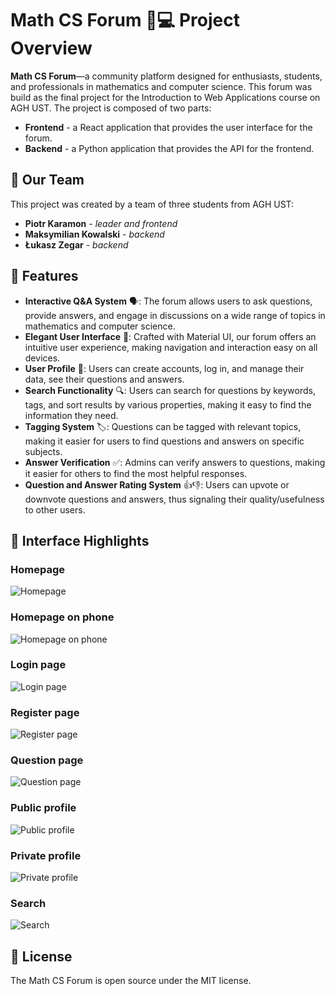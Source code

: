# Math CS Forum 📐💻 Project  Overview

**Math CS Forum**—a community platform designed for enthusiasts, students, and professionals in mathematics and
computer science.
This forum was build as the final project for the Introduction to Web Applications course on AGH UST.
The project is composed of two parts:
- **Frontend** - a React application that provides the user interface for the forum.
- **Backend** - a Python application that provides the API for the frontend.

## 🤝 Our Team

This project was created by a team of three students from AGH UST:
- **Piotr Karamon** - *leader and frontend*
- **Maksymilian Kowalski** - *backend*
- **Łukasz Zegar** - *backend*

## 🚀 Features

- **Interactive Q&A System** 🗣️: The forum allows users to ask questions, provide answers, and engage in discussions on a wide range of topics in mathematics and computer science.
- **Elegant User Interface** 🎨: Crafted with Material UI, our forum offers an intuitive user experience, making navigation and interaction easy on all devices.
- **User Profile** 👤: Users can create accounts, log in, and manage their data, see their questions and answers.
- **Search Functionality** 🔍: Users can search for questions by keywords, tags, and sort results by various properties, making it easy to find the information they need.
- **Tagging System** 🏷️: Questions can be tagged with relevant topics, making it easier for users to find questions and answers on specific subjects.
- **Answer Verification** ✅: Admins can verify answers to questions, making it easier for others to find the most helpful responses.
- **Question and Answer Rating System** 👍👎: Users can upvote or downvote questions and answers, thus signaling their quality/usefulness to other users.

## 📸 Interface Highlights

### Homepage
![Homepage](./images/homepage.png)

### Homepage on phone
![Homepage on phone](./images/homepage-phone.png)

### Login page
![Login page](./images/login.png)

### Register page
![Register page](./images/register.png)

### Question page
![Question page](./images/question.png)

### Public profile
![Public profile](./images/public-profile.png)

### Private profile
![Private profile](./images/private-profile.png)
### Search
![Search](./images/search.png)

## 📜 License

The Math CS Forum is open source under the MIT license.

